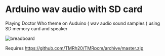 # Arduino wav audio with SD card
Playing Doctor Who theme on Auduino ( wav audio sound samples ) using SD memory card and speaker

![breadboard](https://github.com/omiq/arduino_sd_wav/blob/master/sd-audio_breadboard.png)

Requires https://github.com/TMRh20/TMRpcm/archive/master.zip
